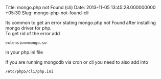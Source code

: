 Title: mongo.php not Found (cli)
Date: 2013-11-05 13:45:28.000000000 +05:30
Slug: mongo-php-not-found-cli

Its common to get an error stating mongo.php not Found after installing mongo driver for php.   
To get rid of the error add 

	extension=mongo.so 

in your php.ini file 

If you are running mongodb via cron or cli you need to also add into 

	/etc/php5/cli/php.ini
